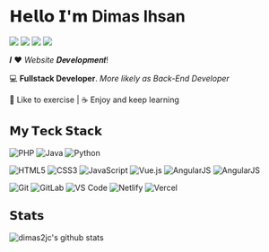 # 𝗛𝗲𝗹𝗹𝗼 𝗜'𝗺 **Dimas Ihsan**

[![](https://img.shields.io/badge/-@dimas2jc-%23181717?style=flat-square&logo=github)](https://github.com/dimas2jc)
[![](https://img.shields.io/badge/-@dimas2jc-%23181717?style=flat-square&logo=gitlab)](https://gitlab.com/dimas2jc)
[![](https://img.shields.io/badge/-@dimasihsan-%23181717?style=flat-square&logo=linkedin)](https://www.linkedin.com/in/dimas-ihsan-almahdi-4b1b38209)
[![](https://img.shields.io/website?color=0ab9e6&style=flat-square&up_message=dimasihsan.com&url=https%3A%2F%2Fxlbd.me)](https://dimasihsan.com)

𝑰 ❤️ _Website_ 𝑫𝒆𝒗𝒆𝒍𝒐𝒑𝒎𝒆𝒏𝒕!

:computer: **Fullstack Developer**. _More likely as Back-End Developer_

🖖 Like to exercise | ☕️ Enjoy and keep learning

## 𝗠𝘆 𝗧𝗲𝗰𝗸 𝗦𝘁𝗮𝗰𝗸

![PHP](https://img.shields.io/badge/-PHP-%231572B6?style=flat-square&logo=php&logoColor=ffffff)
![Java](https://img.shields.io/badge/-Java-%23E44D27?style=flat-square&logo=java&logoColor=ffffff)
![Python](https://img.shields.io/badge/-Python-%231572B6?style=flat-square&logo=python&logoColor=ffffff)

![HTML5](https://img.shields.io/badge/-HTML5-%23E44D27?style=flat-square&logo=html5&logoColor=ffffff)
![CSS3](https://img.shields.io/badge/-CSS3-%231572B6?style=flat-square&logo=css3)
![JavaScript](https://img.shields.io/badge/-JavaScript-%23F7DF1C?style=flat-square&logo=javascript&logoColor=000000&labelColor=%23F7DF1C&color=%23FFCE5A)
![Vue.js](https://img.shields.io/badge/-Vue.js-%2300C7B7?style=flat-square&logo=vuedotjs&logoColor=ffffff)
![AngularJS](https://img.shields.io/badge/-AngularJS-%23E44D27?style=flat-square&logo=angularjs)
![AngularJS](https://img.shields.io/badge/-Laravel-%23282C34?style=flat-square&logo=laravel)

![Git](https://img.shields.io/badge/-Git-%23F05032?style=flat-square&logo=git&logoColor=%23ffffff)
![GitLab](https://img.shields.io/badge/-GitLab-FCA121?style=flat-square&logo=gitlab)
![VS Code](https://img.shields.io/badge/-VSCode-%23007ACC?style=flat-square&logo=visual-studio-code)
![Netlify](https://img.shields.io/badge/-Netlify-%2300C7B7?style=flat-square&logo=netlify&logoColor=ffffff)
![Vercel](https://img.shields.io/badge/-Vercel-%23ffffff?style=flat-square&logo=vercel&logoColor=000000)

## 𝗦𝘁𝗮𝘁𝘀

![dimas2jc's github stats](https://github-readme-stats.vercel.app/api?username=dimas2jc&show_icons=true&theme=dracula)
